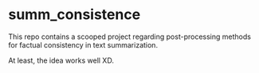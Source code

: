 # summ_consistence

This repo contains a scooped project regarding post-processing methods for factual consistency in text summarization. 

At least, the idea works well XD. 
